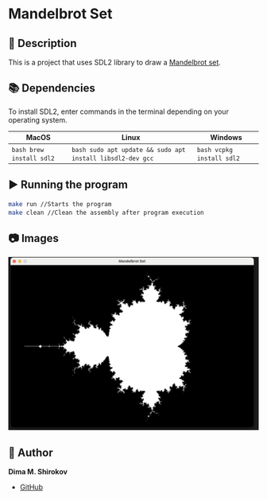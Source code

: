 # Mandelbrot Set

## :speech_balloon: Description

This is a project that uses SDL2 library to draw a [Mandelbrot set](https://en.wikipedia.org/wiki/Mandelbrot_set).

## :books: Dependencies

To install SDL2, enter commands in the terminal depending on your operating system.

|MacOS|Linux|Windows|
|-----|-----|-------|
|```bash brew install sdl2```|```bash sudo apt update && sudo apt install libsdl2-dev gcc```|```bash vcpkg install sdl2```|

## :arrow_forward: Running the program

```bash 
make run //Starts the program
make clean //Clean the assembly after program execution
```

## :camera: Images

![](images/image.png)

## :bust_in_silhouette: Author

**Dima M. Shirokov**
- [GitHub](https://github.com/1123581321345589144233377610)



